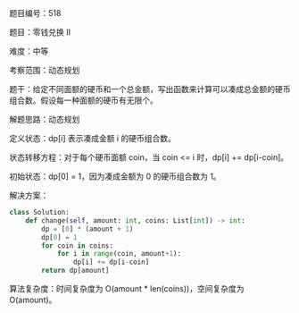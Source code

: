 题目编号：518

题目：零钱兑换 II

难度：中等

考察范围：动态规划

题干：给定不同面额的硬币和一个总金额，写出函数来计算可以凑成总金额的硬币组合数。假设每一种面额的硬币有无限个。

解题思路：动态规划

定义状态：dp[i] 表示凑成金额 i 的硬币组合数。

状态转移方程：对于每个硬币面额 coin，当 coin <= i 时，dp[i] += dp[i-coin]。

初始状态：dp[0] = 1，因为凑成金额为 0 的硬币组合数为 1。

解决方案：

```python
class Solution:
    def change(self, amount: int, coins: List[int]) -> int:
        dp = [0] * (amount + 1)
        dp[0] = 1
        for coin in coins:
            for i in range(coin, amount+1):
                dp[i] += dp[i-coin]
        return dp[amount]
```

算法复杂度：时间复杂度为 O(amount * len(coins))，空间复杂度为 O(amount)。